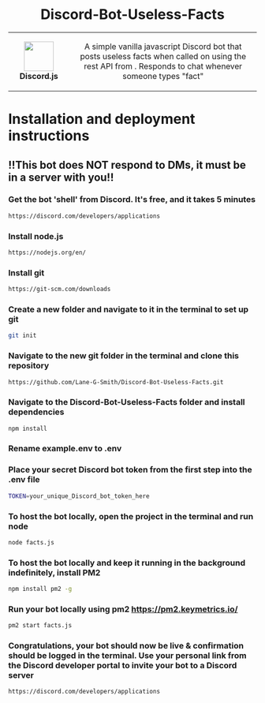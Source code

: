 <h1 align="center">Discord-Bot-Useless-Facts</h1>
<table align="center">
  <tr>
    <td align="center" height="108" width="108">
        <img     src="https://encrypted-tbn0.gstatic.com/images?q=tbn:ANd9GcSvrC8Oi57vadxpfhVLgAPPaS9vwXzn38aAjQ&usqp=CAU"
        width="60"
        height="60"
        />
        <br /><strong>Discord.js</strong>
    </td>
    <td align="center" height="108">
      <p align="center">A simple vanilla javascript Discord bot that posts useless facts when called on using the rest API from . Responds to chat whenever someone types "fact"
      </p>
     </td>
   </tr>
 </table>

# Installation and deployment instructions

## !!This bot does NOT respond to DMs, it must be in a server with you!!

### Get the bot 'shell' from Discord. It's free, and it takes 5 minutes
```sh
https://discord.com/developers/applications
```
### Install node.js
```sh
https://nodejs.org/en/
```
### Install git
```sh
https://git-scm.com/downloads
```
### Create a new folder and navigate to it in the terminal to set up git
```sh
git init
```
### Navigate to the new git folder in the terminal and clone this repository
```sh
https://github.com/Lane-G-Smith/Discord-Bot-Useless-Facts.git
```
### Navigate to the Discord-Bot-Useless-Facts folder and install dependencies
```sh
npm install
```
### Rename example.env to .env
### Place your secret Discord bot token from the first step into the .env file
```sh
TOKEN=your_unique_Discord_bot_token_here
```
### To host the bot locally, open the project in the terminal and run node
```sh
node facts.js
```
### To host the bot locally and keep it running in the background indefinitely, install PM2
```sh
npm install pm2 -g
```
### Run your bot locally using pm2 https://pm2.keymetrics.io/
```sh
pm2 start facts.js
```
### Congratulations, your bot should now be live & confirmation should be logged in the terminal. Use your personal link from the Discord developer portal to invite your bot to a Discord server
```sh
https://discord.com/developers/applications
```
